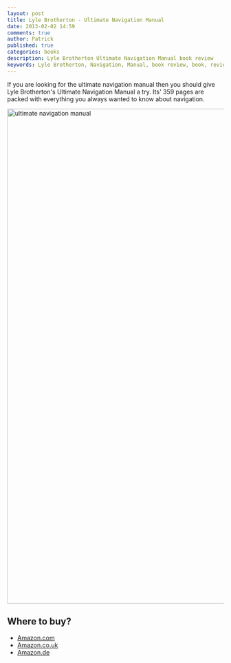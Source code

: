 ```yaml
---
layout: post
title: Lyle Brotherton - Ultimate Navigation Manual
date: 2013-02-02 14:59
comments: true
author: Patrick
published: true
categories: books
description: Lyle Brotherton Ultimate Navigation Manual book review
keywords: Lyle Brotherton, Navigation, Manual, book review, book, review, hiking, outdoors
---
```

If you are looking for the ultimate navigation manual then you should give Lyle Brotherton's Ultimate Navigation Manual a try. Its' 359 pages are packed with everything you always wanted to know about navigation.

<a href="http://www.flickr.com/photos/90204224@N07/8418819529/" title="ultimate navigation manual"><img src="http://farm9.staticflickr.com/8094/8418819529_a498ea20fe_c.jpg" width="1150" alt="ultimate navigation manual"></a>

## Where to buy?
* <a href="http://www.amazon.com/gp/product/B005IH021M/ref=as_li_qf_sp_asin_il_tl?ie=UTF8&camp=1789&creative=9325&creativeASIN=B005IH021M&linkCode=as2&tag=hikeve-20" target="_blank">Amazon.com</a>
* <a href="http://www.amazon.co.uk/gp/product/0007424604/ref=as_li_qf_sp_asin_il_tl?ie=UTF8&camp=1634&creative=6738&creativeASIN=0007424604&linkCode=as2&tag=hikeve07-21" target="_blank">Amazon.co.uk</a>
* <a href="http://www.amazon.de/gp/product/0007424604/ref=as_li_qf_sp_asin_il_tl?ie=UTF8&camp=1638&creative=6742&creativeASIN=0007424604&linkCode=as2&tag=hikeve-21" target="_blank">Amazon.de</a></center></div></div></div>
